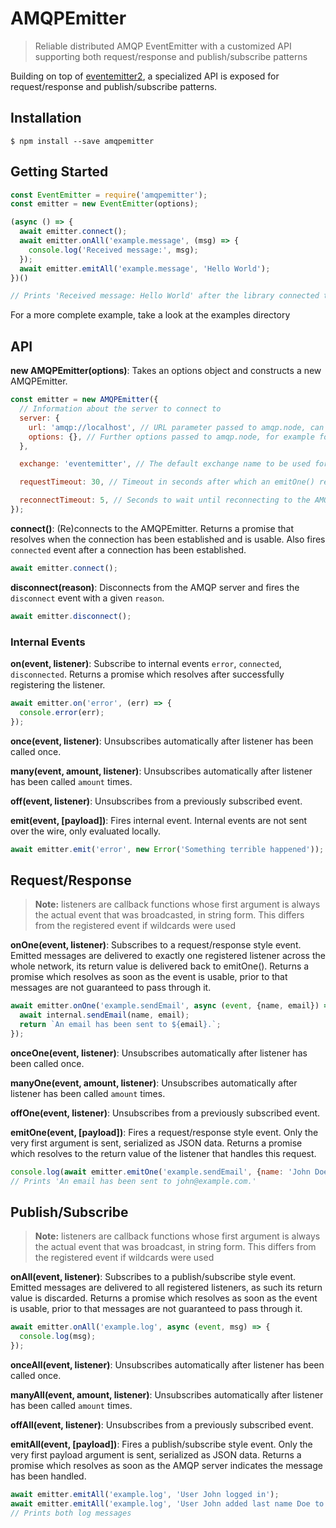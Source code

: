 # AMQPEmitter

> Reliable distributed AMQP EventEmitter with a customized API supporting both request/response and publish/subscribe patterns

Building on top of [eventemitter2](https://www.npmjs.com/package/eventemitter2), a specialized API is exposed for request/response and publish/subscribe patterns.

## Installation

```
$ npm install --save amqpemitter
```

## Getting Started

```js
const EventEmitter = require('amqpemitter');
const emitter = new EventEmitter(options);

(async () => {
  await emitter.connect();
  await emitter.onAll('example.message', (msg) => {
    console.log('Received message:', msg);
  });
  await emitter.emitAll('example.message', 'Hello World');
})()

// Prints 'Received message: Hello World' after the library connected to the local AMQP server
```

For a more complete example, take a look at the examples directory

## API

**new AMQPEmitter(options)**: Takes an options object and constructs a new AMQPEmitter.
```js
const emitter = new AMQPEmitter({
  // Information about the server to connect to
  server: {
    url: 'amqp://localhost', // URL parameter passed to amqp.node, can also be an object describing the connection
    options: {}, // Further options passed to amqp.node, for example for specifying a CA certificate. For more information, take a look at examples/config.js
  },

  exchange: 'eventemitter', // The default exchange name to be used for passing publish/subscribe messages

  requestTimeout: 30, // Timeout in seconds after which an emitOne() request is discarded

  reconnectTimeout: 5, // Seconds to wait until reconnecting to the AMQP server if a connection is lost
});
```

**connect()**: (Re)connects to the AMQPEmitter. Returns a promise that resolves when the connection has been established and is usable. Also fires `connected` event after a connection has been established.
```js
await emitter.connect();
```

**disconnect(reason)**: Disconnects from the AMQP server and fires the `disconnect` event with a given `reason`.
```js
await emitter.disconnect();
```

### Internal Events

**on(event, listener)**: Subscribe to internal events `error`, `connected`, `disconnected`. Returns a promise which resolves after successfully registering the listener.
```js
await emitter.on('error', (err) => {
  console.error(err);
});
```

**once(event, listener)**: Unsubscribes automatically after listener has been called once.

**many(event, amount, listener)**: Unsubscribes automatically after listener has been called `amount` times.

**off(event, listener)**: Unsubscribes from a previously subscribed event.

**emit(event, [payload])**: Fires internal event. Internal events are not sent over the wire, only evaluated locally.
```js
await emitter.emit('error', new Error('Something terrible happened'));
```

## Request/Response

> **Note:** listeners are callback functions whose first argument is always the actual event that was broadcasted, in string form.
> This differs from the registered event if wildcards were used

**onOne(event, listener)**: Subscribes to a request/response style event. Emitted messages are delivered to exactly one registered listener across the whole network, its return value is delivered back to emitOne(). Returns a promise which resolves as soon as the event is usable, prior to that messages are not guaranteed to pass through it.
```js
await emitter.onOne('example.sendEmail', async (event, {name, email}) => {
  await internal.sendEmail(name, email);
  return `An email has been sent to ${email}.`;
});
```

**onceOne(event, listener)**: Unsubscribes automatically after listener has been called once.

**manyOne(event, amount, listener)**: Unsubscribes automatically after listener has been called `amount` times.

**offOne(event, listener)**: Unsubscribes from a previously subscribed event.

**emitOne(event, [payload])**: Fires a request/response style event. Only the very first argument is sent, serialized as JSON data. Returns a promise which resolves to the return value of the listener that handles this request.
```js
console.log(await emitter.emitOne('example.sendEmail', {name: 'John Doe', email: 'john@example.com'}));
// Prints 'An email has been sent to john@example.com.'
```

## Publish/Subscribe

> **Note:** listeners are callback functions whose first argument is always the actual event that was broadcast, in string form.
> This differs from the registered event if wildcards were used

**onAll(event, listener)**: Subscribes to a publish/subscribe style event. Emitted messages are delivered to all registered listeners, as such its return value is discarded. Returns a promise which resolves as soon as the event is usable, prior to that messages are not guaranteed to pass through it.
```js
await emitter.onAll('example.log', async (event, msg) => {
  console.log(msg);
});
```

**onceAll(event, listener)**: Unsubscribes automatically after listener has been called once.

**manyAll(event, amount, listener)**: Unsubscribes automatically after listener has been called `amount` times.

**offAll(event, listener)**: Unsubscribes from a previously subscribed event.

**emitAll(event, [payload])**: Fires a publish/subscribe style event. Only the very first payload argument is sent, serialized as JSON data. Returns a promise which resolves as soon as the AMQP server indicates the message has been handled.
```js
await emitter.emitAll('example.log', 'User John logged in');
await emitter.emitAll('example.log', 'User John added last name Doe to his profile');
// Prints both log messages
```
